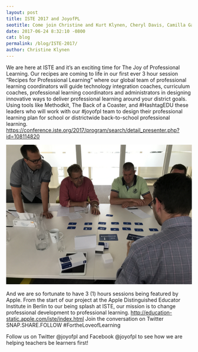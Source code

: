 ```yaml
---
layout: post
title: ISTE 2017 and JoyofPL
seotitle: Come join Christine and Kurt Klynen, Cheryl Davis, Camilla Gagliolo, and Katie Morrow at the ISTE 2017 conference and learn more about the Joy of Professional Learning.
date: 2017-06-24 8:32:10 -0800
cat: blog
permalink: /blog/ISTE-2017/
author: Christine Klynen
---
```


We are here at ISTE and it’s an exciting time for The Joy of Professional Learning. Our recipes are coming to life in our first ever 3 hour session “Recipes for Professional Learning” where our global team of professional learning coordinators will guide technology integration coaches, curriculum coaches, professional learning coordinators and administrators in designing innovative ways to deliver professional learning around your district goals. Using tools like Methodkit, The Back of a Coaster, and #HashtagEDU these leaders who will work with our #joyofpl team to design their professional learning plan for school or districtwide back-to-school professional learning. 
<https://conference.iste.org/2017/program/search/detail_presenter.php?id=108114820>

<img src="/img/methodkit_plan.JPG" alt="Method Kit Planning">

And we are so fortunate to have 3 (1) hours sessions being featured by Apple. From the start of our project at the Apple Distinguished Educator Institute in Berlin to our being splash at ISTE, our mission  is to change professional development to professional learning. <http://education-static.apple.com/iste/index.html>  Join the conversation on Twitter SNAP.SHARE.FOLLOW #FortheLoveofLearning

Follow us on Twitter @joyofpl and Facebook @joyofpl to see how we are helping teachers be learners first! 
